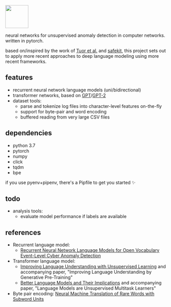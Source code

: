 <img src="https://user-images.githubusercontent.com/15945773/59009279-cb513900-87e1-11e9-8aa1-c190a310dbb9.png" height="72"></img>


neural networks for unsupervised anomaly detection in computer networks. written in pytorch.

based on/inspired by the work of [Tuor et al.](https://arxiv.org/abs/1712.00557) and [safekit](https://github.com/pnnl/safekit), this project sets out to apply more recent approaches to deep language modeling using more recent frameworks.

## features
* recurrent neural network language models (uni/bidirectional)
* transformer networks, based on [GPT](https://openai.com/blog/language-unsupervised/)/[GPT-2](https://openai.com/blog/better-language-models/)
* dataset tools:
  * parse and tokenize log files into character-level features on-the-fly
  * support for byte-pair and word encoding
  * buffered reading from very large CSV files

## dependencies
* python 3.7
* pytorch
* numpy
* click
* tqdm
* bpe

if you use pyenv+pipenv, there's a Pipfile to get you started :sparkles:

## todo
* analysis tools:
  * evaluate model performance if labels are available

## references
* Recurrent language model: 
  * [Recurrent Neural Network Language Models for Open Vocabulary Event-Level Cyber Anomaly Detection](https://arxiv.org/abs/1712.00557)
* Transformer language model:
  * [Improving Language Understanding with Unsupervised Learning](https://openai.com/blog/language-unsupervised/) and accompanying paper, "Improving Language Understanding by Generative Pre-Training"
  * [Better Language Models and Their Implications](https://openai.com/blog/better-language-models/) and accompanying paper, "Language Models are Unsupervised Multitask Learners"
* Byte pair encoding: [Neural Machine Translation of Rare Words with Subword Units](https://arxiv.org/abs/1508.07909)
